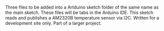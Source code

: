 Three files to be added into a Artduino sketch folder of the same name as the main sketch.  These files will be tabs in the Arduino IDE.
This sketch reads and publishes a AM2320B temperature sensor via I2C.  Written for a development site only.  Part of a larger project.
